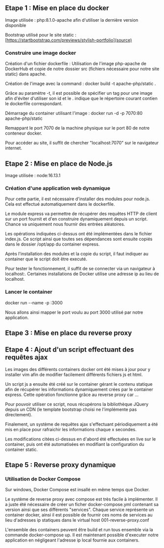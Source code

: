 ## Etape 1 : Mise en place du docker
Image utilisée : php:8.1.0-apache afin d'utiliser la dernière version disponible

Bootstrap utilisé pour le site static : [https://startbootstrap.com/previews/stylish-portfolio](source)


### Construire une image docker

Création d'un fichier dockerfile : Utilisation de l'image php-apache de DockerHub et copie de notre dossier src (fichiers nécessaire pour notre site static) dans apache.

Création de l'image avec la command : docker build -t apache-php/static .

Grâce au paramètre -t, il est possible de spécifier un tag pour une image afin d'éviter d'utiliser son id et le . indique que le répertoire courant contien le dockerfile correspondant.

Démarrage du container utilisant l'image : docker run -d -p 7070:80 apache-php/static

Remappant le port 7070 de la machine physique sur le port 80 de notre conteneur docker.

Pour accéder au site, il suffit de chercher "localhost:7070" sur le navigateur internet.

## Etape 2 : Mise en place de Node.js
Image utilisée : node:16.13.1

### Création d'une application web dynamique
Pour cette partie, il est nécessaire d'installer des modules pour node.js. Cela est effectué automatiquement dans le dockerfile.

Le module express va permettre de récupérer des requêtes HTTP de client sur un port fournit et d'en construire dynamiquement depuis un script. 
Chance va uniquement nous fournir des entrées aléatoires.

Les opérations indiquées ci-dessus ont été implémentées dans le fichier index.js. Ce script ainsi que toutes ses dépendances sont ensuite copiés dans le dossier /opt/app du container express.

Après l'installation des modules et la copie du script, il faut indiquer au container que le script doit être executé.

Pour tester le fonctionnement, il suffit de se connecter via un navigateur à localhost:<port fournit au container>. Certaines installations de Docker utilise une adresse ip au lieu de localhost.

### Lancer le container
docker run --name <nom container> -p <port extern>:3000 <nom image>

Nous allons ainsi mapper le port voulu au port 3000 utilisé par notre application.

## Etape 3 : Mise en place du reverse proxy



## Etape 4 : Ajout d'un script effectuant des requêtes ajax

Les images des différents containers docker ont été mises à jour pour y installer vim afin de modifier facilement différents fichiers js et html.

Un script js a ensuite été créé sur le container gérant le contenu statique afin de récupérer les informations dynamiquement crées par le container express. Cette opération fonctionne grâce au reverse proxy car ...

Pour pouvoir utiliser ce script, nous récupérons la bibliothèque JQuery depuis un CDN (le template bootstrap choisi ne l'implémente pas directement).

Finalement, un système de requêtes ajax s'effectuant périodiquement a été mis en place pour rafraichir les informations chaque x secondes.

Les modifications citées ci-dessus en d'abord été effectuées en live sur le container, puis ont été automatisées en modifiant la configuration du container static.

## Etape 5 : Reverse proxy dynamique

### Utilisation de Docker Compose
Sur windows, Docker Compose est insallé en même temps que Docker.

Le système de reverse proxy avec compose est très facile à implémenter. Il a juste été nécessaire de créer un ficher docker-compose.yml contenant sa version ainsi que ses différents "services". Chaque service représente un container docker, ainsi il est possible de fournir ces noms de services au lieu d'adresses ip statiques dans le virtual host 001-reverse-proxy.conf

L'ensemble des containers peuvent être build et run tous ensemble via la commande docker-compose up. Il est maintenant possible d'executer notre application en négligeant l'adresse ip local fournie aux containers.